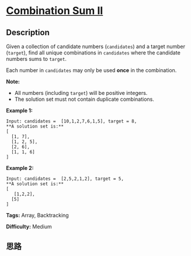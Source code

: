 # [Combination Sum II][title]

## Description

Given a collection of candidate numbers (`candidates`) and a target number
(`target`), find all unique combinations in `candidates` where the candidate
numbers sums to `target`.

Each number in `candidates` may only be used **once** in the combination.

**Note:**

  * All numbers (including `target`) will be positive integers.
  * The solution set must not contain duplicate combinations.

**Example 1:**
            Input: candidates =  [10,1,2,7,6,1,5], target = 8,    **A solution set is:**    [      [1, 7],      [1, 2, 5],      [2, 6],      [1, 1, 6]    ]    

**Example 2:**
            Input: candidates =  [2,5,2,1,2], target = 5,    **A solution set is:**    [       [1,2,2],      [5]    ]    


**Tags:** Array, Backtracking

**Difficulty:** Medium

## 思路

[title]: https://leetcode.com/problems/combination-sum-ii
